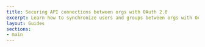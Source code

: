 ```yaml
---
title: Securing API connections between orgs with OAuth 2.0
excerpt: Learn how to synchronize users and groups between orgs with OAuth 2.0 in a multi-tenancy solution.
layout: Guides
sections:
- main
---
```



